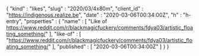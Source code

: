 {
  "kind" : "likes",
  "slug" : "2020/03/4x80m",
  "client_id" : "https://indigenous.realize.be",
  "date" : "2020-03-06T00:34:00Z",
  "h" : "h-entry",
  "properties" : {
    "name" : [ "Like of https://www.reddit.com/r/blackmagicfuckery/comments/fdya03/artistic_floating_something/" ],
    "like-of" : [ "https://www.reddit.com/r/blackmagicfuckery/comments/fdya03/artistic_floating_something/" ],
    "published" : [ "2020-03-06T00:34:00Z" ]
  }
}
